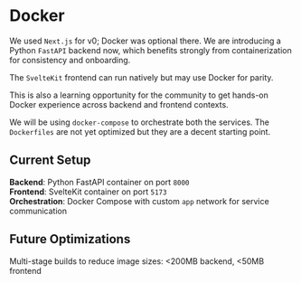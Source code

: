 # Docker

We used `Next.js` for v0; Docker was optional there. We are introducing a Python `FastAPI` backend now, which benefits strongly from containerization for consistency and onboarding.

The `SvelteKit` frontend can run natively but may use Docker for parity.

This is also a learning opportunity for the community to get hands-on Docker experience across backend and frontend contexts.

We will be using `docker-compose` to orchestrate both the services.
The `Dockerfiles` are not yet optimized but they are a decent starting point.

## Current Setup

**Backend**: Python FastAPI container on port `8000`  
**Frontend**: SvelteKit container on port `5173`  
**Orchestration**: Docker Compose with custom `app` network for service communication

## Future Optimizations

Multi-stage builds to reduce image sizes: <200MB backend, <50MB frontend
